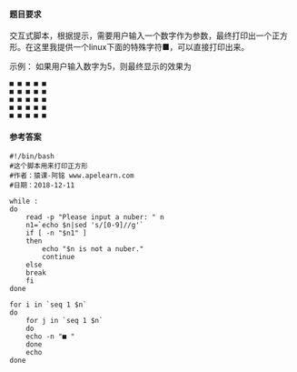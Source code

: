 #### 题目要求
交互式脚本，根据提示，需要用户输入一个数字作为参数，最终打印出一个正方形。在这里我提供一个linux下面的特殊字符■，可以直接打印出来。

示例： 如果用户输入数字为5，则最终显示的效果为
```
■ ■ ■ ■ ■
■ ■ ■ ■ ■
■ ■ ■ ■ ■
■ ■ ■ ■ ■
■ ■ ■ ■ ■
```

#### 参考答案
```
#!/bin/bash
#这个脚本用来打印正方形
#作者：猿课-阿铭 www.apelearn.com
#日期：2018-12-11

while :
do
    read -p "Please input a nuber: " n
    n1=`echo $n|sed 's/[0-9]//g'`
    if [ -n "$n1" ]
    then
        echo "$n is not a nuber."
        continue
    else
	break
    fi
done

for i in `seq 1 $n`
do
    for j in `seq 1 $n`
    do
	echo -n "■ "
    done
    echo 
done

```
